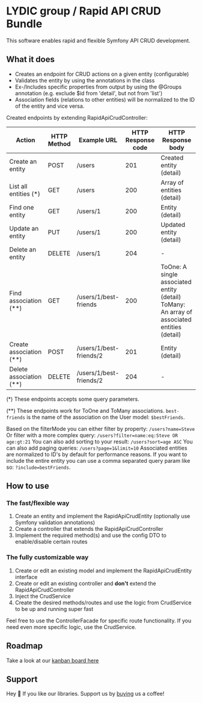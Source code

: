 # LYDIC group / Rapid API CRUD Bundle
This software enables rapid and flexible Symfony API CRUD development.

## What it does
- Creates an endpoint for CRUD actions on a given entity (configurable)
- Validates the entity by using the annotations in the class
- Ex-/Includes specific properties from output by using the @Groups annotation (e.g. exclude $id from 'detail', but not from 'list')
- Association fields (relations to other entities) will be normalized to the ID of the entity and vice versa.

Created endpoints by extending RapidApiCrudController:

| Action                  | HTTP Method | Example URL               | HTTP Response code   | HTTP Response body                                                                                 |
|-------------------------|-------------|---------------------------|----------------------|----------------------------------------------------------------------------------------------------|
| Create an entity        | POST        | /users                    | 201                  | Created entity (detail)                                                                            |
| List all entities  (*)  | GET         | /users                    | 200                  | Array of entities (detail)                                                                         |
| Find one entity         | GET         | /users/1                  | 200                  | Entity (detail)                                                                                    |
| Update an entity        | PUT         | /users/1                  | 200                  | Updated entity (detail)                                                                            |
| Delete an entity        | DELETE      | /users/1                  | 204                  | -                                                                                                  |
| Find association   (**) | GET         | /users/1/best-friends     | 200                  | ToOne: A single associated entity (detail) <br />ToMany: An array of associated entities (detail)  |
| Create association (**) | POST        | /users/1/best-friends/2   | 201                  | Entity (detail)                                                                                    |
| Delete association (**) | DELETE      | /users/1/best-friends/2   | 204                  | -                                                                                                  |


(*) These endpoints accepts some query parameters.

(\*\*) These endpoints work for ToOne and ToMany associations. `best-friends` is the name of the association on the User model: `$bestFriends`.

Based on the filterMode you can either filter by property: `/users?name=Steve`
Or filter with a more complex query: `/users?filter=name:eq:Steve OR age:gt:21`
You can also add sorting to your result: `/users?sort=age ASC` 
You can also add paging queries: `/users?page=1&limit=10`
Associated entities are normalized to ID's by default for performance reasons. If you want to include the entire entity you can use a comma separated query param like so: `?include=bestFriends`.

## How to use

### The fast/flexible way
1. Create an entity and implement the RapidApiCrudEntity (optionally use Symfony validation annotations)
2. Create a controller that extends the RapidApiCrudController
3. Implement the required method(s) and use the config DTO to enable/disable certain routes

### The fully customizable way
1. Create or edit an existing model and implement the RapidApiCrudEntity interface
2. Create or edit an existing controller and **don't** extend the RapidApiCrudController
3. Inject the CrudService
4. Create the desired methods/routes and use the logic from CrudService to be up and running super fast

Feel free to use the ControllerFacade for specific route functionality.
If you need even more specific logic, use the CrudService.

## Roadmap
Take a look at our [kanban board here](https://github.com/LYDIC-GROUP/rapid-api-crud-bundle/projects/1)

## Support
Hey 👋 If you like our libraries. Support us by  [buying](https://www.buymeacoffee.com/LYDICGROUP) us a coffee!
